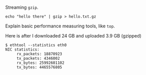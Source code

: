 
Streaming `gzip`.

```
echo "hello there" | gzip > hello.txt.gz
```

Explain basic performance measuring tools, like `top`.

Here is after I downloaded 24 GB and uploaded 3.9 GB (gzipped)

```
$ ethtool --statistics eth0
NIC statistics:
     rx_packets: 18870923
     tx_packets: 4346002
     rx_bytes: 25992601102
     tx_bytes: 4465576805
```
